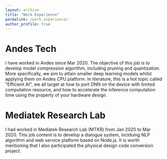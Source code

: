 ```yaml
---
layout: archive
title: "Work Experience"
permalink: /work_experience/
author_profile: true
---
```


# Andes Tech 
I have worked in Andes since Mar 2020. The objective of this job is to develop model compression algorithm, including pruning and quantization. More specifically, we aim to attain smaller deep learning models whilst applying them on Andes CPU platform. In literature, this is a hot topic called "Efficient AI", we all target at how to port DNN on the device with limited computation resource, and how to accelerate the inference computation time using the property of your hardware design.

# Mediatek Research Lab
I had worked in Mediatek Research Lab (MTKR) from Jan 2020 to Mar 2020. This job content is to develop a dialogue system, inclduing NLP algorithm and web service platform based on Node.js. It is worth mentioning that I also participated the physical design code conversion project. 
